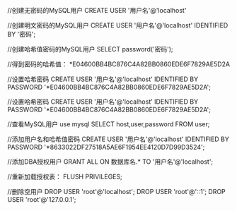 //创建无密码的MySQL用户
CREATE USER '用户名'@'localhost'

//创建明文密码的MySQL用户
CREATE USER '用户名'@'localhost' IDENTIFIED BY '密码';

//创建哈希值密码的MySQL用户
SELECT password('密码');

//得到密码的哈希值：
*E04600BB4BC876C4A82BB0860EDE6F7829AE5D2A

//设置哈希密码
CREATE USER '用户名'@'localhost' IDENTIFIED BY PASSWORD '*E04600BB4BC876C4A82BB0860EDE6F7829AE5D2A';

//设置哈希密码
CREATE USER '用户名'@'localhost' IDENTIFIED BY PASSWORD '*E04600BB4BC876C4A82BB0860EDE6F7829AE5D2A';

//查看MySQL用户
use mysql
SELECT host,user,password FROM user;

//添加用户名和哈希值密码
CREATE USER '用户名'@'localhost' IDENTIFIED BY PASSWORD '*8633022DF27518A5AE6F1954EE4120D7D99D3524';

//添加DBA授权用户
GRANT ALL ON 数据库名.* TO '用户名'@'localhost';

//重新加载授权表：
FLUSH PRIVILEGES;

//删除空用户
DROP USER 'root'@'localhost';
DROP USER 'root'@'::1';
DROP USER 'root'@'127.0.0.1';
